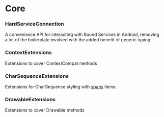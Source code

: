 # Core

### HardServiceConnection

A convenience API for interacting with Bound Services in Android, removing a lot of the boilerplate involved with the added benefit of
generic typing.

### ContextExtensions

Extensions to cover ContextCompat methods

### CharSequenceExtensions

Extensions for CharSequence styling with [spans](https://developer.android.com/reference/android/text/Spannable.html) items.

### DrawableExtensions

Extensions to cover Drawable methods